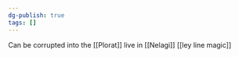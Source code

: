 ```yaml
---
dg-publish: true
tags: []
---
```

Can be corrupted into the [[Plorat]] live in [[Nelagi]] 
[[ley line magic]]